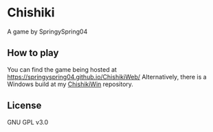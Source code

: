 # Chishiki
A game by SpringySpring04

## How to play
You can find the game being hosted at https://springyspring04.github.io/ChishikiWeb/
Alternatively, there is a Windows build at my [ChishikiWin](https://github.com/SpringySpring04/ChishikiWin) repository.

## License
GNU GPL v3.0
